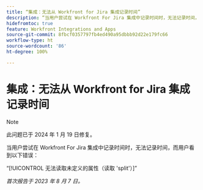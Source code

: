 ```yaml
---
title: “集成：无法从 Workfront for Jira 集成记录时间”
description: “当用户尝试在 Workfront For Jira 集成中记录时间时，无法记录时间，而用户看到一条错误。”
hidefromtoc: true
feature: Workfront Integrations and Apps
source-git-commit: 8fbcf0357797fb4ed490a95dbbb92d22e179fc66
workflow-type: ht
source-wordcount: '86'
ht-degree: 100%

---
```



# 集成：无法从 Workfront for Jira 集成记录时间

>[!NOTE]
>
>此问题已于 2024 年 1 月 19 日修复。

当用户尝试在 Workfront For Jira 集成中记录时间时，无法记录时间，而用户看到以下错误：

“[!UICONTROL 无法读取未定义的属性（读取 &#39;split&#39;）]”

_首次报告于 2023 年 8 月 7 日。_
